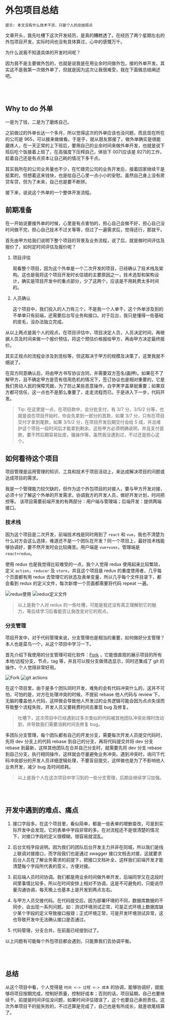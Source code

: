 # 外包项目总结

    提示: 本文没有什么技术干货，只是个人的总结观点

文章开头，我先吐槽下这次开发经历，是真的糟糕透了。在经历了两个星期左右的外包项目开发，实际时间也没有具体算过，心中的感慨万千。

为什么说我不知道具体的开发时间呢？

因为我不是主要做外包的，也就是说我是在用业余时间做外包，接的外单开发。其实这不是我第一次做外单了，但就是因为这次让我很难受，我在下面做总结阐述吧。

<br >
<br >

## Why to do 外单

一是为了钱，二是为了磨炼自己。

之前做过的外单长达一个多月，所以觉得这次的外单应该也没问题，而且现在所在的公司是 965，可以接来做做看。于是乎，就从朋友那接了。做外单确实是很能磨炼人，在一天正常的上下班后，要用自己的业余时间来做外单开发，也就是说下班后吃个饭接着上班了，在高强度下压榨自己，体验下 007(应该是 927)的工作，趁着自己还是有点资本让自己耗的情况下多干点。

其实我所在的公司业务量也不少，在忙碌完公司的业务开发后，接着回家继续干是挺累的，但想着这来钱快，也是给自己心里一点小小的安慰。虽然自己身上没有房贷车贷，但为了未来，自己也是要不断拼。

接下来，说说这个外单的一个整体开发流程。

## 前期准备

在一开始说要接外单的时候，心里是有点害怕的，担心自己会做不好，担心自己没时间做不完，担心自己技术不过关等等，但过了一遍需求后，觉得还行，那就干。

首先由甲方给我们说明下整个项目的背景及业务流程，说了后，就是做时间评估及报价了，如何定时间评估及报价呢？

1. 项目评估

   观看整个项目，因为这个外单是一个二次开发的项目，已经确认了技术栈及架构。这也是我将这个项目开发时长估错的主要原因之一，技术选型和架构设计，确实是项目开发中的重点部分，少了这两个，应该是不用耗费太多时间的。

2. 人员确认

   这个项目中，我们投入的人力有三个，不是我一个人单干，这个外单涉及到的不单单只有前端，还需要后台写业务和接口。对于后台，我只是懂得一些基础的皮毛，没办法独立完成。

从以上两点是我个人的观点，在项目评估中，项目决定人员，人员决定时间，再根据人员及时间来做一个报价预估，将这个预估价格报给甲方，再由甲方决定最终报价。

其实正规点的流程会涉及到竞标等，但这取决于甲方的规模及决策了，这里我就不细说了。

在双方同意确认后，将由甲方书写协议合同，并需要双方签名(画押)。如果在不了解甲方，且不确定甲方是否有信用危机的情况下，签订协议也是相对重要的，它是我们劳动人民的保障凭据，为了防止某些恶意操作，白字黑字盖章挺重要；如果双方都可信任，这一点也不是那么重要了，走走流程而已。于是进入下一步，代码开发。

> Tip: 在这里提一点，在项目款中，会分批支付，有 3/7 分，3/5/2 分等，也就是说在项目开始时，你会先拿到一部分的首款，如果 3/7 分，只有在项目交付才拿到尾款，如果 3/5/2 分，在项目开发后期交付会给 5 成，并且维护这个项目一段时间后才能拿到剩余。这些甲方必须明确说明，并且支付首款，要不然后期容易扯皮，骚操作等。虽然我没遇到过，不过还是担心这个。

## 如何看待这个项目

项目管理是运用管理的知识、工具和技术于项目活动上，来达成解决项目的问题或达成项目的需求。

我是一个管理能力较欠缺的，但作为这个外包项目的对接人，要与甲方开发对接，必须十分了解这个外单的开发需求，协调我方的开发人员，做好开发计划，时间把控等。
该项目需要前端开发的有两部分：用户端与管理端；后端开发：提供两端接口。

### 技术栈

因为这个项目是二次开发，前端技术栈是同时用到了 `react` 和 `vue`，我也不清楚为什么对方会这么选择，难道还不是一个团队在开发？同一个项目上，最好技术栈能够协调好，要不然开发时会比较痛苦。用户端是 `vue+vuex`，管理端是 `react+redux`。

使用 redux 也是我觉得比较难受的一点，我个人觉得 redux 使用起来比较繁琐，定义 `action`，`reducer` 及 `store`，并且这个项目是 redux 的重度使用者，几乎每个页面都有用 redux 去管理它的状态及表单变量，所以几乎每个文件目录下，都会看到 redux 的定义文件，每次新增一个页面都需要将代码 repeat 一遍。

![redux使用](./image/redux使用.png)
![redux定义文件](./image/redux定义文件.png)

> 以上是我个人对 redux 的一些吐槽，可能是我还没有真正理解到它的魅力，等后续学习后看能否让我改变对它的观点。

### 分支管理

项目开发中，对于代码管理来说，分支管理也是相当的重要，如何做好分支管理？本人也是菜鸟一个，从这个项目中学习一下。

首先介绍下我使用的分支管理可视化软件：[Fork](https://git-fork.com/) ，它能很直观的展示项目的所有本地/远程分支，节点，tag 等，并且可以按分支做筛选显示，同时还集成了 git 的操作，个人觉得非常好用。

![Fork](./image/Fork.png)
![git actions](./image/git_actions.png)

在这个项目里，由于是多个团队同时开发，难免的会有代码冲突什么的，这并不可怕，可怕的是，对方在处理冲突的时候，不提前 rebase 他人代码与 review 下，无脑的覆盖他人代码，这样做会导致他人开发过的业务逻辑可能会因为点点失误而导致整个流程失败，开发人员又要耗费时间去重现 bug 及修复。

> 吐槽下，这次项目中已经遇到过多次类似的代码被其他团队冲突处理时改动到，并导致我们需要消耗时间去修复 bug。

多团队分支管理，每个团队都有自己的开发分支，需要每次开发人员提交代码时，先将 dev 分支上的代码 rebase 到自己的分支，再将代码提交并将 dev 分支 rebase 到最新，这样其他团队在合并自己分支时，就需要先将 dev 分支 rebase 到自己分支，执行相同操作，这样就会尽量避免业务冲突。遇到冲突时，询问下代码冲突部分的开发人员详细逻辑处理，不要盲目提交，这样做也是为了不影响他人业务开发，减少 bug 及时间损耗。

> 以上是我个人在这次项目中学习到的一些分支管理，后期会继续学习加强。

<br>
<br>

## 开发中遇到的难点、痛点

1. 接口字段多。在这个项目里，看似简单，都是一些表单的增删查改，可是到实际开发中会发现，它的表单中字段非常的多。在对流程还不是很清楚的情况下，对接口字段的定义很模糊，很容易就混乱。

2. 后台文档字段说明。因为我们的团队后台开发主力并非在同城，所以我们是线上联调对接接口，而字段我们也是通过 swagger 接口文档去对接，这就要求后台人员在了解业务需求的前提下，把接口文档补全，这样我们前端开发才能清楚每个字段所代表的意义，方便对接。

3. 前后端人员时间协调。我们都是用业余时间做外单开发，后端同学又在这段时间里事情比较多，所以在时间安排上相对不协调，这是不可避免的，只能说尽量沟通协调，每天晚上也基本上是开发到两点左右。

4. 与甲方人员交接代码。在代码提交后，因为部署环境的不同，数据库数据的不同步，会出现一系列问题。如：测试环境测试正常，可是正式环境上数据库缺少某个字段的定义导致接口报错；正式环境正常，可是开发环境测试异常，这也导致开发中无法确认接口是否通过。

5. 代码管理，分支合并。在前面已经提到过了。

以上问题有可能每个外包项目都会遇到，只能靠我们去协调平衡。

<br>
<br>

## 总结

从这个项目中看，个人觉得是  `时间 <-> 过程 <-> 成本`  的协调，能够协调好，就能够将项目按期完成，控制好质量，控制好成本；否则的话，项目延期，自己也要继续干。前提是时间评估没问题，如果时间评估错误了，这个也要自己承担责任。这次外单项目干的挺失败的，不过还算是完成了，自己也是有所成长，就差收尾结算了。
